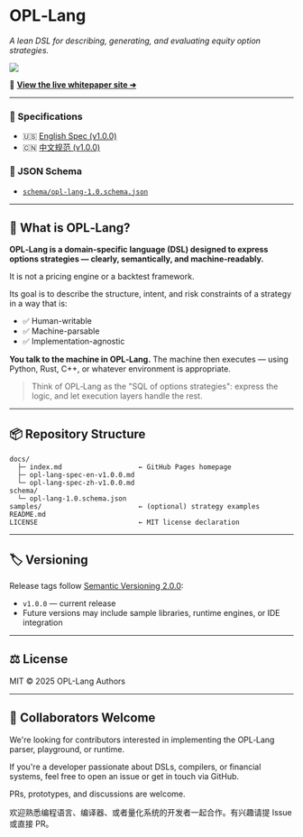 # OPL‑Lang

*A lean DSL for describing, generating, and evaluating equity option strategies.*

![](https://img.shields.io/badge/License-MIT-green.svg)

📘 [**View the live whitepaper site ➜**](https://whispersofzephyr.github.io/opl-lang/)

---

### 📑 Specifications

- 🇺🇸 [English Spec (v1.0.0)](https://chatgpt.com/c/docs/opl-lang-spec-en-v1.0.0.md)
- 🇨🇳 [中文规范 (v1.0.0)](https://chatgpt.com/c/docs/opl-lang-spec-zh-v1.0.0.md)

### 📐 JSON Schema

- [`schema/opl-lang-1.0.schema.json`](https://chatgpt.com/c/schema/opl-lang-1.0.schema.json)

---

## 🧠 What is OPL‑Lang?

**OPL‑Lang is a domain-specific language (DSL) designed to express options strategies — clearly, semantically, and machine-readably.**

It is not a pricing engine or a backtest framework.

Its goal is to describe the structure, intent, and risk constraints of a strategy in a way that is:

- ✅ Human-writable
- ✅ Machine-parsable
- ✅ Implementation-agnostic

**You talk to the machine in OPL‑Lang.** The machine then executes — using Python, Rust, C++, or whatever environment is appropriate.

> Think of OPL‑Lang as the "SQL of options strategies": express the logic, and let execution layers handle the rest.
> 

---

## 📦 Repository Structure

```
docs/
  ├─ index.md                   ← GitHub Pages homepage
  ├─ opl-lang-spec-en-v1.0.0.md
  └─ opl-lang-spec-zh-v1.0.0.md
schema/
  └─ opl-lang-1.0.schema.json
samples/                        ← (optional) strategy examples
README.md
LICENSE                         ← MIT license declaration

```

---

## 🏷️ Versioning

Release tags follow [Semantic Versioning 2.0.0](https://semver.org/):

- `v1.0.0` — current release
- Future versions may include sample libraries, runtime engines, or IDE integration

---

## ⚖️ License

MIT © 2025 OPL-Lang Authors

---

## 🤝 Collaborators Welcome

We're looking for contributors interested in implementing the OPL‑Lang parser, playground, or runtime.

If you're a developer passionate about DSLs, compilers, or financial systems, feel free to open an issue or get in touch via GitHub.

PRs, prototypes, and discussions are welcome.

欢迎熟悉编程语言、编译器、或者量化系统的开发者一起合作。有兴趣请提 Issue 或直接 PR。
